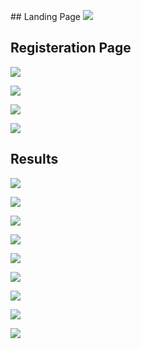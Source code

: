 ##[](#README) Landing Page
![](home%20page.png)

## Registeration Page
![](Register1.png)

![](Register2.png)

![](Register3.png)

![](Register4.png)

## Results
![](1.png)

![](2.png)

![](3.png)

![](4.png)

![](5.png)

![](6.png)

![](7.png)

![](8.png)

![](9.png)
